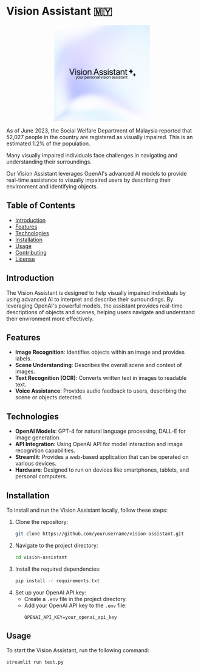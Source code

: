 # Vision Assistant 🇲🇾
<p align=center>
  <img src='VisionAssistant.png' width=50%>
</p>

As of June 2023, the Social Welfare Department of Malaysia reported that 52,027 people in the country are registered as visually impaired. This is an estimated 1.2% of the population.

Many visually impaired individuals face challenges in navigating and understanding their surroundings.

Our Vision Assistant leverages OpenAI's advanced AI models to provide real-time assistance to visually impaired users by describing their environment and identifying objects.

## Table of Contents
- [Introduction](#introduction)
- [Features](#features)
- [Technologies](#technologies)
- [Installation](#installation)
- [Usage](#usage)
- [Contributing](#contributing)
- [License](#license)

## Introduction
The Vision Assistant is designed to help visually impaired individuals by using advanced AI to interpret and describe their surroundings. By leveraging OpenAI's powerful models, the assistant provides real-time descriptions of objects and scenes, helping users navigate and understand their environment more effectively.

## Features
- **Image Recognition**: Identifies objects within an image and provides labels.
- **Scene Understanding**: Describes the overall scene and context of images.
- **Text Recognition (OCR)**: Converts written text in images to readable text.
- **Voice Assistance**: Provides audio feedback to users, describing the scene or objects detected.

## Technologies
- **OpenAI Models**: GPT-4 for natural language processing, DALL-E for image generation.
- **API Integration**: Using OpenAI API for model interaction and image recognition capabilities.
- **Streamlit**: Provides a web-based application that can be operated on various devices.
- **Hardware**: Designed to run on devices like smartphones, tablets, and personal computers.

## Installation
To install and run the Vision Assistant locally, follow these steps:

1. Clone the repository:
    ```bash
    git clone https://github.com/yourusername/vision-assistant.git
    ```
2. Navigate to the project directory:
    ```bash
    cd vision-assistant
    ```
3. Install the required dependencies:
    ```bash
    pip install -r requirements.txt
    ```
4. Set up your OpenAI API key:
    - Create a `.env` file in the project directory.
    - Add your OpenAI API key to the `.env` file:
      ```env
      OPENAI_API_KEY=your_openai_api_key
      ```

## Usage
To start the Vision Assistant, run the following command:

```bash
streamlit run test.py
